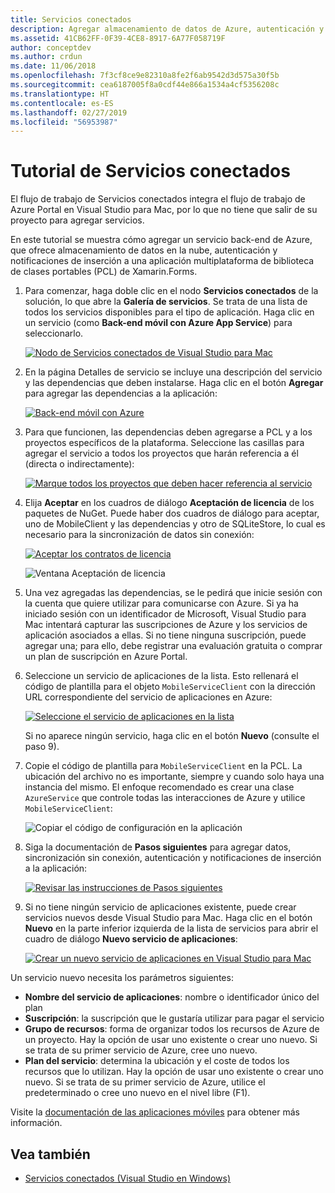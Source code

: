 ```yaml
---
title: Servicios conectados
description: Agregar almacenamiento de datos de Azure, autenticación y notificaciones de inserción a aplicaciones móviles desde Visual Studio para Mac
ms.assetid: 41CB62FF-0F39-4CE8-8917-6A77F058719F
author: conceptdev
ms.author: crdun
ms.date: 11/06/2018
ms.openlocfilehash: 7f3cf8ce9e82310a8fe2f6ab9542d3d575a30f5b
ms.sourcegitcommit: cea6187005f8a0cdf44e866a1534a4cf5356208c
ms.translationtype: HT
ms.contentlocale: es-ES
ms.lasthandoff: 02/27/2019
ms.locfileid: "56953987"
---
```

# <a name="connected-services-walkthrough"></a>Tutorial de Servicios conectados

El flujo de trabajo de Servicios conectados integra el flujo de trabajo de Azure Portal en Visual Studio para Mac, por lo que no tiene que salir de su proyecto para agregar servicios.

En este tutorial se muestra cómo agregar un servicio back-end de Azure, que ofrece almacenamiento de datos en la nube, autenticación y notificaciones de inserción a una aplicación multiplataforma de biblioteca de clases portables (PCL) de Xamarin.Forms.

1. Para comenzar, haga doble clic en el nodo **Servicios conectados** de la solución, lo que abre la **Galería de servicios**.
  Se trata de una lista de todos los servicios disponibles para el tipo de aplicación. Haga clic en un servicio (como **Back-end móvil con Azure App Service**) para seleccionarlo.

    [![Nodo de Servicios conectados de Visual Studio para Mac](media/connected-services-image001-sml.png "Nodo de Servicios conectados de Visual Studio para Mac")](media/connected-services-image001.png#lightbox)

2. En la página Detalles de servicio se incluye una descripción del servicio y las dependencias que deben instalarse.
  Haga clic en el botón **Agregar** para agregar las dependencias a la aplicación:

    [![Back-end móvil con Azure](media/connected-services-image002-sml.png "Back-end móvil con Azure")](media/connected-services-image002.png#lightbox)

3. Para que funcionen, las dependencias deben agregarse a PCL y a los proyectos específicos de la plataforma.
  Seleccione las casillas para agregar el servicio a todos los proyectos que harán referencia a él (directa o indirectamente):

    [![Marque todos los proyectos que deben hacer referencia al servicio](media/connected-services-image003-sml.png "Marque todos los proyectos que deben hacer referencia al servicio")](media/connected-services-image003.png#lightbox)

4. Elija **Aceptar** en los cuadros de diálogo **Aceptación de licencia** de los paquetes de NuGet.
  Puede haber dos cuadros de diálogo para aceptar, uno de MobileClient y las dependencias y otro de SQLiteStore, lo cual es necesario para la sincronización de datos sin conexión:

    [![Aceptar los contratos de licencia](media/connected-services-image004-sml.png "Aceptar los contratos de licencia")](media/connected-services-image004.png#lightbox)

    ![Ventana Aceptación de licencia](media/connected-services-image005.png "Ventana Aceptación de licencia")

5. Una vez agregadas las dependencias, se le pedirá que inicie sesión con la cuenta que quiere utilizar para comunicarse con Azure.
  Si ya ha iniciado sesión con un identificador de Microsoft, Visual Studio para Mac intentará capturar las suscripciones de Azure y los servicios de aplicación asociados a ellas. Si no tiene ninguna suscripción, puede agregar una; para ello, debe registrar una evaluación gratuita o comprar un plan de suscripción en Azure Portal.

6. Seleccione un servicio de aplicaciones de la lista. Esto rellenará el código de plantilla para el objeto `MobileServiceClient` con la dirección URL correspondiente del servicio de aplicaciones en Azure:

    [![Seleccione el servicio de aplicaciones en la lista](media/connected-services-image006-sml.png "Seleccione el servicio de aplicaciones en la lista")](media/connected-services-image006.png#lightbox)

    Si no aparece ningún servicio, haga clic en el botón **Nuevo** (consulte el paso 9).

7. Copie el código de plantilla para `MobileServiceClient` en la PCL. La ubicación del archivo no es importante, siempre y cuando solo haya una instancia del mismo.
  El enfoque recomendado es crear una clase `AzureService` que controle todas las interacciones de Azure y utilice `MobileServiceClient`:

    ![Copiar el código de configuración en la aplicación](media/connected-services-image007.png "Copiar el código de configuración en la aplicación")

8. Siga la documentación de **Pasos siguientes** para agregar datos, sincronización sin conexión, autenticación y notificaciones de inserción a la aplicación:

    [![Revisar las instrucciones de Pasos siguientes](media/connected-services-image008-sml.png "Revisar las instrucciones de Pasos siguientes")](media/connected-services-image008.png#lightbox)

9. Si no tiene ningún servicio de aplicaciones existente, puede crear servicios nuevos desde Visual Studio para Mac.
  Haga clic en el botón **Nuevo** en la parte inferior izquierda de la lista de servicios para abrir el cuadro de diálogo **Nuevo servicio de aplicaciones**:

    [![Crear un nuevo servicio de aplicaciones en Visual Studio para Mac](media/connected-services-image009-sml.png "Crear un nuevo servicio de aplicaciones en Visual Studio para Mac")](media/connected-services-image009.png#lightbox)

Un servicio nuevo necesita los parámetros siguientes:

- **Nombre del servicio de aplicaciones**: nombre o identificador único del plan
- **Suscripción**: la suscripción que le gustaría utilizar para pagar el servicio
- **Grupo de recursos**: forma de organizar todos los recursos de Azure de un proyecto. Hay la opción de usar uno existente o crear uno nuevo. Si se trata de su primer servicio de Azure, cree uno nuevo.
- **Plan del servicio**: determina la ubicación y el coste de todos los recursos que lo utilizan. Hay la opción de usar uno existente o crear uno nuevo. Si se trata de su primer servicio de Azure, utilice el predeterminado o cree uno nuevo en el nivel libre (F1).

Visite la [documentación de las aplicaciones móviles](/azure/app-service-mobile/) para obtener más información.

## <a name="see-also"></a>Vea también

- [Servicios conectados (Visual Studio en Windows)](/visualstudio/azure/vs-azure-tools-connected-services-storage)